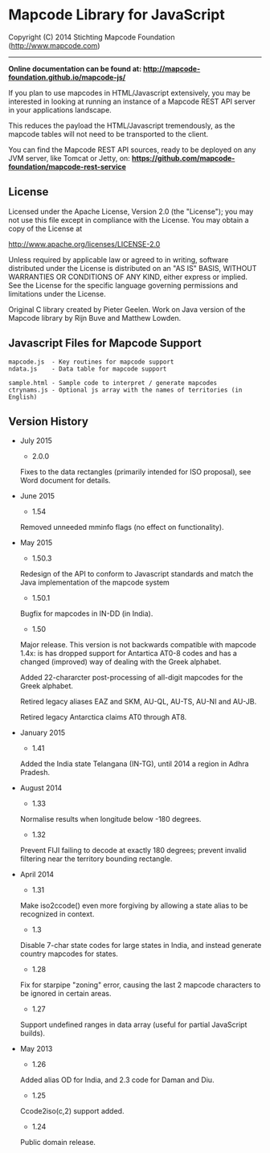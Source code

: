 # Mapcode Library for JavaScript

Copyright (C) 2014 Stichting Mapcode Foundation (http://www.mapcode.com)

----

**Online documentation can be found at: http://mapcode-foundation.github.io/mapcode-js/**

If you plan to use mapcodes in HTML/Javascript extensively, you may be interested in
looking at running an instance of a Mapcode REST API server in your applications 
landscape. 

This reduces the payload the HTML/Javascript tremendously, as the mapcode tables will 
not need to be transported to the client.

You can find the Mapcode REST API sources, ready to be deployed on any JVM server,
like Tomcat or Jetty, on: **https://github.com/mapcode-foundation/mapcode-rest-service**


## License

Licensed under the Apache License, Version 2.0 (the "License");
you may not use this file except in compliance with the License.
You may obtain a copy of the License at

   http://www.apache.org/licenses/LICENSE-2.0

Unless required by applicable law or agreed to in writing, software
distributed under the License is distributed on an "AS IS" BASIS,
WITHOUT WARRANTIES OR CONDITIONS OF ANY KIND, either express or implied.
See the License for the specific language governing permissions and
limitations under the License.

Original C library created by Pieter Geelen. Work on Java version
of the Mapcode library by Rijn Buve and Matthew Lowden.

## Javascript Files for Mapcode Support

    mapcode.js  - Key routines for mapcode support
    ndata.js    - Data table for mapcode support

    sample.html - Sample code to interpret / generate mapcodes
    ctrynams.js - Optional js array with the names of territories (in English)

## Version History

* July 2015

    * 2.0.0

    Fixes to the data rectangles (primarily intended for ISO proposal), see Word document for details.

* June 2015

    * 1.54

    Removed unneeded mminfo flags (no effect on functionality).

* May 2015

    * 1.50.3
    
    Redesign of the API to conform to Javascript standards and match the Java implementation of the mapcode system

    * 1.50.1
    
    Bugfix for mapcodes in IN-DD (in India).

    * 1.50 
    
    Major release. This version is not backwards compatible with mapcode 1.4x: is has dropped support for
    Antartica AT0-8 codes and has a changed (improved) way of dealing with the Greek alphabet.

    Added 22-chararcter post-processing of all-digit mapcodes for the Greek alphabet.

    Retired legacy aliases EAZ and SKM, AU-QL, AU-TS, AU-NI and AU-JB.

    Retired legacy Antarctica claims AT0 through AT8.

* January 2015

    * 1.41 
    
    Added the India state Telangana (IN-TG), until 2014 a region in Adhra Pradesh.

* August 2014

    * 1.33 
    
    Normalise results when longitude below -180 degrees.

    * 1.32 
    
    Prevent FIJI failing to decode at exactly 180 degrees; prevent invalid filtering near the territory bounding rectangle.

* April 2014

    * 1.31 
    
    Make iso2ccode() even more forgiving by allowing a state alias to be recognized in context.

    * 1.3 
    
    Disable 7-char state codes for large states in India, and instead generate country mapcodes for states.

    * 1.28 
    
    Fix for starpipe "zoning" error, causing the last 2 mapcode characters to be ignored in certain areas.

    * 1.27 
    
    Support undefined ranges in data array (useful for partial JavaScript builds).

* May 2013

    * 1.26 
    
    Added alias OD for India, and 2.3 code for Daman and Diu.

    * 1.25 
    
    Ccode2iso(c,2) support added.

    * 1.24 
    
    Public domain release.

